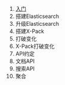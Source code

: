 1. [入门](1/index.md)
2. 搭建Elasticsearch
3. 升级Elasticsearch
4. 搭建X-Pack
5. 打破变化
6. X-Pack打破变化
7. API约定
8. 文档API
9. 搜索API
10. 聚合